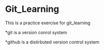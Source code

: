 # Git_Learning
This is a practice exercise for git_learning

*git is a version conrol system

*github is a distirbuted version control system
  
